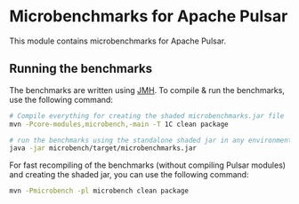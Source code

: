 <!--

    Licensed to the Apache Software Foundation (ASF) under one
    or more contributor license agreements.  See the NOTICE file
    distributed with this work for additional information
    regarding copyright ownership.  The ASF licenses this file
    to you under the Apache License, Version 2.0 (the
    "License"); you may not use this file except in compliance
    with the License.  You may obtain a copy of the License at

      http://www.apache.org/licenses/LICENSE-2.0

    Unless required by applicable law or agreed to in writing,
    software distributed under the License is distributed on an
    "AS IS" BASIS, WITHOUT WARRANTIES OR CONDITIONS OF ANY
    KIND, either express or implied.  See the License for the
    specific language governing permissions and limitations
    under the License.

-->

# Microbenchmarks for Apache Pulsar

This module contains microbenchmarks for Apache Pulsar.

## Running the benchmarks

The benchmarks are written using [JMH](http://openjdk.java.net/projects/code-tools/jmh/). To compile & run the benchmarks, use the following command:

```bash
# Compile everything for creating the shaded microbenchmarks.jar file
mvn -Pcore-modules,microbench,-main -T 1C clean package

# run the benchmarks using the standalone shaded jar in any environment
java -jar microbench/target/microbenchmarks.jar
```

For fast recompiling of the benchmarks (without compiling Pulsar modules) and creating the shaded jar, you can use the following command:

```bash
mvn -Pmicrobench -pl microbench clean package
```

